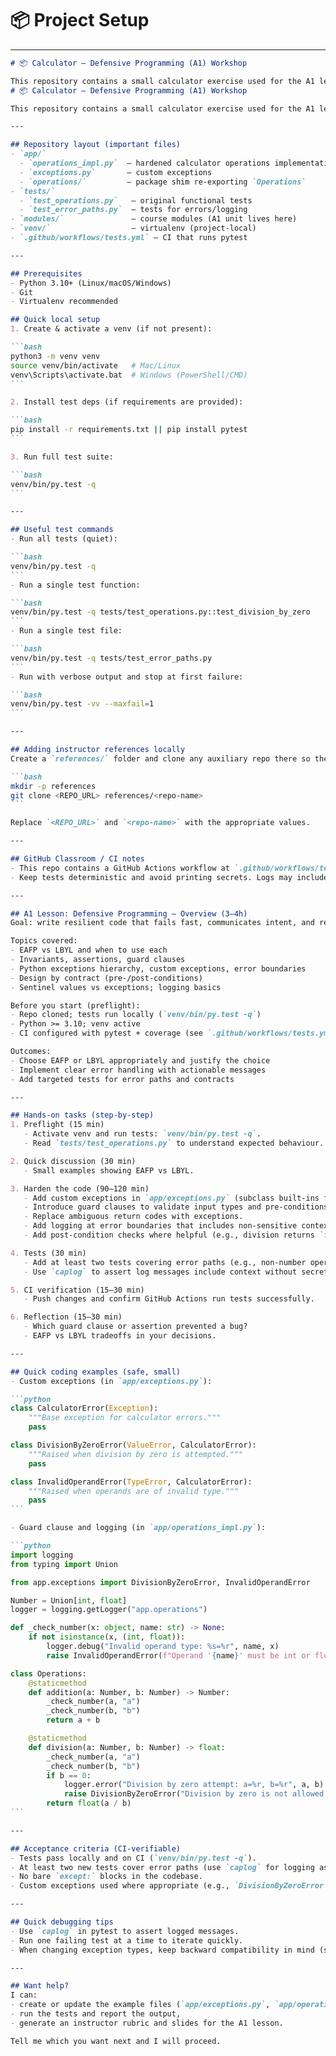 # 📦 Project Setup

---

````markdown
# 📦 Calculator — Defensive Programming (A1) Workshop

This repository contains a small calculator exercise used for the A1 lesson: Defensive Programming, Errors, and Contracts. The goal is to harden arithmetic operations, add clear error handling and logs, and add tests that cover error paths.
# 📦 Calculator — Defensive Programming (A1) Workshop

This repository contains a small calculator exercise used for the A1 lesson: Defensive Programming, Errors, and Contracts. The goal is to harden arithmetic operations, add clear error handling and logs, and add tests that cover error paths.

---

## Repository layout (important files)
- `app/`
  - `operations_impl.py`  — hardened calculator operations implementation
  - `exceptions.py`       — custom exceptions
  - `operations/`         — package shim re-exporting `Operations`
- `tests/`
  - `test_operations.py`   — original functional tests
  - `test_error_paths.py`  — tests for errors/logging
- `modules/`               — course modules (A1 unit lives here)
- `venv/`                  — virtualenv (project-local)
- `.github/workflows/tests.yml` — CI that runs pytest

---

## Prerequisites
- Python 3.10+ (Linux/macOS/Windows)
- Git
- Virtualenv recommended

## Quick local setup
1. Create & activate a venv (if not present):

```bash
python3 -m venv venv
source venv/bin/activate   # Mac/Linux
venv\Scripts\activate.bat  # Windows (PowerShell/CMD)
```

2. Install test deps (if requirements are provided):

```bash
pip install -r requirements.txt || pip install pytest
```

3. Run full test suite:

```bash
venv/bin/py.test -q
```

---

## Useful test commands
- Run all tests (quiet):

```bash
venv/bin/py.test -q
```
- Run a single test function:

```bash
venv/bin/py.test -q tests/test_operations.py::test_division_by_zero
```
- Run a single test file:

```bash
venv/bin/py.test -q tests/test_error_paths.py
```
- Run with verbose output and stop at first failure:

```bash
venv/bin/py.test -vv --maxfail=1
```

---

## Adding instructor references locally
Create a `references/` folder and clone any auxiliary repo there so the content is available to students and the AI for local reading:

```bash
mkdir -p references
git clone <REPO_URL> references/<repo-name>
```

Replace `<REPO_URL>` and `<repo-name>` with the appropriate values.

---

## GitHub Classroom / CI notes
- This repo contains a GitHub Actions workflow at `.github/workflows/tests.yml` that runs `pytest` on pushes/PRs. Classroom will run tests automatically for student submissions when configured.
- Keep tests deterministic and avoid printing secrets. Logs may include non-sensitive inputs or IDs for context.

---

## A1 Lesson: Defensive Programming — Overview (3–4h)
Goal: write resilient code that fails fast, communicates intent, and recovers gracefully.

Topics covered:
- EAFP vs LBYL and when to use each
- Invariants, assertions, guard clauses
- Python exceptions hierarchy, custom exceptions, error boundaries
- Design by contract (pre-/post-conditions)
- Sentinel values vs exceptions; logging basics

Before you start (preflight):
- Repo cloned; tests run locally (`venv/bin/py.test -q`)
- Python >= 3.10; venv active
- CI configured with pytest + coverage (see `.github/workflows/tests.yml`)

Outcomes:
- Choose EAFP or LBYL appropriately and justify the choice
- Implement clear error handling with actionable messages
- Add targeted tests for error paths and contracts

---

## Hands-on tasks (step-by-step)
1. Preflight (15 min)
   - Activate venv and run tests: `venv/bin/py.test -q`.
   - Read `tests/test_operations.py` to understand expected behaviour.

2. Quick discussion (30 min)
   - Small examples showing EAFP vs LBYL.

3. Harden the code (90–120 min)
   - Add custom exceptions in `app/exceptions.py` (subclass built-ins for compatibility).
   - Introduce guard clauses to validate input types and pre-conditions.
   - Replace ambiguous return codes with exceptions.
   - Add logging at error boundaries that includes non-sensitive context (inputs/IDs).
   - Add post-condition checks where helpful (e.g., division returns `float`).

4. Tests (30 min)
   - Add at least two tests covering error paths (e.g., non-number operand, division-by-zero).
   - Use `caplog` to assert log messages include context without secrets.

5. CI verification (15–30 min)
   - Push changes and confirm GitHub Actions run tests successfully.

6. Reflection (15–30 min)
   - Which guard clause or assertion prevented a bug?
   - EAFP vs LBYL tradeoffs in your decisions.

---

## Quick coding examples (safe, small)
- Custom exceptions (in `app/exceptions.py`):

```python
class CalculatorError(Exception):
    """Base exception for calculator errors."""
    pass

class DivisionByZeroError(ValueError, CalculatorError):
    """Raised when division by zero is attempted."""
    pass

class InvalidOperandError(TypeError, CalculatorError):
    """Raised when operands are of invalid type."""
    pass
```

- Guard clause and logging (in `app/operations_impl.py`):

```python
import logging
from typing import Union

from app.exceptions import DivisionByZeroError, InvalidOperandError

Number = Union[int, float]
logger = logging.getLogger("app.operations")

def _check_number(x: object, name: str) -> None:
    if not isinstance(x, (int, float)):
        logger.debug("Invalid operand type: %s=%r", name, x)
        raise InvalidOperandError(f"Operand '{name}' must be int or float, got {type(x).__name__}")

class Operations:
    @staticmethod
    def addition(a: Number, b: Number) -> Number:
        _check_number(a, "a")
        _check_number(b, "b")
        return a + b

    @staticmethod
    def division(a: Number, b: Number) -> float:
        _check_number(a, "a")
        _check_number(b, "b")
        if b == 0:
            logger.error("Division by zero attempt: a=%r, b=%r", a, b)
            raise DivisionByZeroError("Division by zero is not allowed.")
        return float(a / b)
```

---

## Acceptance criteria (CI-verifiable)
- Tests pass locally and on CI (`venv/bin/py.test -q`).
- At least two new tests cover error paths (use `caplog` for logging assertions).
- No bare `except:` blocks in the codebase.
- Custom exceptions used where appropriate (e.g., `DivisionByZeroError`, `InvalidOperandError`).

---

## Quick debugging tips
- Use `caplog` in pytest to assert logged messages.
- Run one failing test at a time to iterate quickly.
- When changing exception types, keep backward compatibility in mind (subclassing built-ins).

---

## Want help?
I can:
- create or update the example files (`app/exceptions.py`, `app/operations_impl.py`) for you,
- run the tests and report the output,
- generate an instructor rubric and slides for the A1 lesson.

Tell me which you want next and I will proceed.
